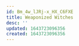 ```yaml
---
id: Bm_4w_lJRj-x_HX_C6FXE
title: Weaponized Witches
desc: ''
updated: 1643723096356
created: 1643723096356
---
```


